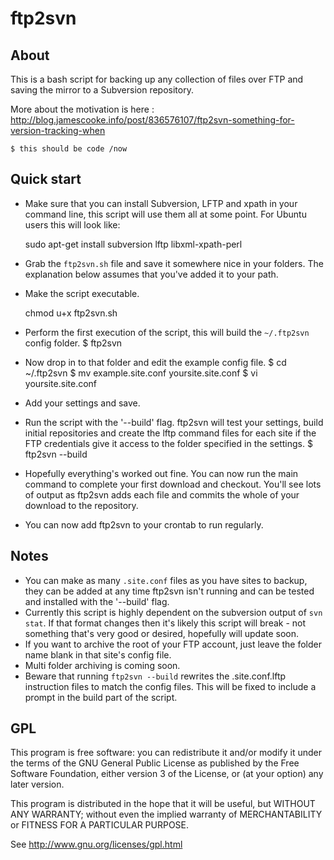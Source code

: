 ftp2svn
=======

About
-----

This is a bash script for backing up any collection of files over FTP and saving the mirror to a Subversion repository.

More about the motivation is here : http://blog.jamescooke.info/post/836576107/ftp2svn-something-for-version-tracking-when

    $ this should be code /now

Quick start
-----------

* Make sure that you can install Subversion, LFTP and xpath in your command line, this script will use them all at some point. For Ubuntu users this will look like:

	sudo apt-get install subversion lftp libxml-xpath-perl

* Grab the `ftp2svn.sh` file and save it somewhere nice in your folders. The explanation below assumes that you've added it to your path.
* Make the script executable.

    chmod u+x ftp2svn.sh

* Perform the first execution of the script, this will build the `~/.ftp2svn` config folder.
	$ ftp2svn
* Now drop in to that folder and edit the example config file.
	$ cd ~/.ftp2svn
	$ mv example.site.conf yoursite.site.conf
	$ vi yoursite.site.conf
* Add your settings and save.
* Run the script with the '--build' flag. ftp2svn will test your settings, build initial repositories and create the lftp command files for each site if the FTP credentials give it access to the folder specified in the settings.
	$ ftp2svn --build
* Hopefully everything's worked out fine. You can now run the main command to complete your first download and checkout. You'll see lots of output as ftp2svn adds each file and commits the whole of your download to the repository.
* You can now add ftp2svn to your crontab to run regularly.

Notes
-----

* You can make as many `.site.conf` files as you have sites to backup, they can be added at any time ftp2svn isn't running and can be tested and installed with the '--build' flag.
* Currently this script is highly dependent on the subversion output of `svn stat`. If that format changes then it's likely this script will break - not something that's very good or desired, hopefully will update soon.
* If you want to archive the root of your FTP account, just leave the folder name blank in that site's config file.
* Multi folder archiving is coming soon.
* Beware that running `ftp2svn --build` rewrites the .site.conf.lftp instruction files to match the config files. This will be fixed to include a prompt in the build part of the script.

GPL
---

This program is free software: you can redistribute it and/or modify it under the terms of the GNU General Public License as published by the Free Software Foundation, either version 3 of the License, or (at your option) any later version.

This program is distributed in the hope that it will be useful, but WITHOUT ANY WARRANTY; without even the implied warranty of MERCHANTABILITY or FITNESS FOR A PARTICULAR PURPOSE.

See http://www.gnu.org/licenses/gpl.html



